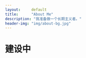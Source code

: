 ```yaml
---
layout:     default
title:      "About Me"
description: "我准备做一个长期主义者。"
header-img: "img/about-bg.jpg"
---
```


# 建设中